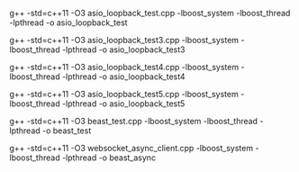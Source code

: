g++ -std=c++11 -O3 asio_loopback_test.cpp -lboost_system -lboost_thread -lpthread -o asio_loopback_test


g++ -std=c++11 -O3 asio_loopback_test3.cpp -lboost_system -lboost_thread -lpthread -o asio_loopback_test3



g++ -std=c++11 -O3 asio_loopback_test4.cpp -lboost_system -lboost_thread -lpthread -o asio_loopback_test4


g++ -std=c++11 -O3 asio_loopback_test5.cpp -lboost_system -lboost_thread -lpthread -o asio_loopback_test5


g++ -std=c++11 -O3 beast_test.cpp -lboost_system -lboost_thread -lpthread -o beast_test


g++ -std=c++11 -O3 websocket_async_client.cpp -lboost_system -lboost_thread -lpthread -o beast_async
